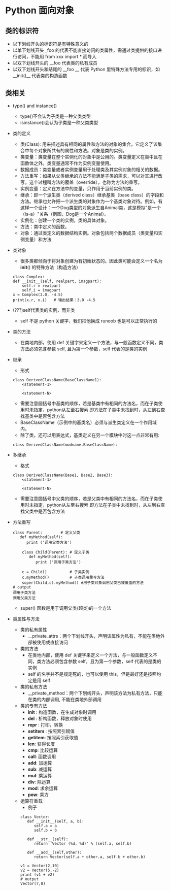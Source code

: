 # Python 面向对象

## 类的标识符
+ 以下划线开头的标识符是有特殊意义的
+ 以单下划线开头 \_foo 的代表不能直接访问的类属性，需通过类提供的接口进行访问，不能用 from xxx import * 而导入
+ 以双下划线开头的 \_\_foo 代表类的私有成员
+ 以双下划线开头和结尾的 \_\_foo \_\_  代表 Python 里特殊方法专用的标识，如\_\_init()\_\_ 代表类的构造函数

## 类相关
+ type() and instance()
	+ type()不会认为子类是一种父类类型
	+ isinstance()会认为子类是一种父类类型

+ 类的定义
	+ 类(Class): 用来描述具有相同的属性和方法的对象的集合。它定义了该集合中每个对象所共有的属性和方法。对象是类的实例。
	+ 类变量：类变量在整个实例化的对象中是公用的。类变量定义在类中且在函数体之外。类变量通常不作为实例变量使用。
	+ 数据成员：类变量或者实例变量用于处理类及其实例对象的相关的数据。
	+ 方法重写：如果从父类继承的方法不能满足子类的需求，可以对其进行改写，这个过程叫方法的覆盖（override），也称为方法的重写。
	+ 实例变量：定义在方法中的变量，只作用于当前实例的类。
	+ 继承：即一个派生类（derived class）继承基类（base class）的字段和方法。继承也允许把一个派生类的对象作为一个基类对象对待。例如，有这样一个设计：一个Dog类型的对象派生自Animal类，这是模拟"是一个（is-a）"关系（例图，Dog是一个Animal）。
	+ 实例化：创建一个类的实例，类的具体对象。
	+ 方法：类中定义的函数。
	+ 对象：通过类定义的数据结构实例。对象包括两个数据成员（类变量和实例变量）和方法

+ 类对象
	+ 很多类都倾向于将对象创建为有初始状态的。因此类可能会定义一个名为 __init__() 的特殊方法（构造方法）
    ```
    class Complex:
    def __init__(self, realpart, imagpart):
        self.r = realpart
        self.i = imagpart
	x = Complex(3.0, -4.5)
	print(x.r, x.i)   # 输出结果：3.0 -4.5
    ```
+ (???)self代表类的实例，而非类
	+ self 不是 python 关键字，我们把他换成 runoob 也是可以正常执行的
+ 类的方法
	+ 在类地内部，使用 def 关键字来定义一个方法，与一般函数定义不同，类方法必须包含参数 self, 且为第一个参数，self 代表的是类的实例
+ 继承
	+ 形式
    ```
    class DerivedClassName(BaseClassName1):
        <statement-1>
        .
        <statement-N>
    ```
    + 需要注意圆括号中基类的顺序，若是基类中有相同的方法名，而在子类使用时未指定，python从左至右搜索 即方法在子类中未找到时，从左到右查找基类中是否包含方法
	+ BaseClassName（示例中的基类名）必须与派生类定义在一个作用域内。
	+ 除了类，还可以用表达式，基类定义在另一个模块中时这一点非常有用:
    ```
    class DerivedClassName(modname.BaseClassName):
    ```

+ 多继承
	+ 格式
    ```
    class DerivedClassName(Base1, Base2, Base3):
        <statement-1>
        .
        <statement-N>
    ```
    + 需要注意圆括号中父类的顺序，若是父类中有相同的方法名，而在子类使用时未指定，python从左至右搜索 即方法在子类中未找到时，从左到右查找父类中是否包含方法

+ 方法重写
    ```
    class Parent:        # 定义父类
       def myMethod(self):
          print ('调用父类方法')

        class Child(Parent): # 定义子类
           def myMethod(self):
              print ('调用子类方法')

        c = Child()          # 子类实例
        c.myMethod()         # 子类调用重写方法
        super(Child,c).myMethod() #用子类对象调用父类已被覆盖的方法
	# output
    调用子类方法
	调用父类方法
    ```
    + super() 函数是用于调用父类(超类)的一个方法
+ 类属性与方法
	+ 类的私有属性
		+ __private_attrs：两个下划线开头，声明该属性为私有，不能在类地外部被使用或直接访问
	+ 类的方法
		+ 在类地内部，使用 def 关键字来定义一个方法，与一般函数定义不同，类方法必须包含参数 self，且为第一个参数，self 代表的是类的实例
		+ self 的名字并不是规定死的，也可以使用 this，但是最好还是按照约定是用 self
	+ 类的私有方法
		+ __private_method：两个下划线开头，声明该方法为私有方法，只能在类的内部调用, 不能在类地外部调用
	+ 类的专有方法
		+ __init__ : 构造函数，在生成对象时调用
		+ __del__ : 析构函数，释放对象时使用
		+ __repr__ : 打印，转换
		+ __setitem__ : 按照索引赋值
		+ __getitem__: 按照索引获取值
		+ __len__: 获得长度
		+ __cmp__: 比较运算
		+ __call__: 函数调用
		+ __add__: 加运算
		+ __sub__: 减运算
		+ __mul__: 乘运算
		+ __div__: 除运算
		+ __mod__: 求余运算
		+ __pow__: 乘方
	+ 运算符重载
		+ 例子
        ```
        class Vector:
           def __init__(self, a, b):
              self.a = a
              self.b = b

           def __str__(self):
              return 'Vector (%d, %d)' % (self.a, self.b)

           def __add__(self,other):
              return Vector(self.a + other.a, self.b + other.b)

        v1 = Vector(2,10)
        v2 = Vector(5,-2)
        print (v1 + v2)
        # output
        Vector(7,8)
        ```
